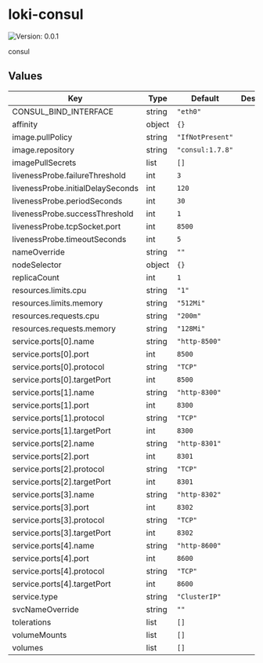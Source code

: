 # loki-consul

![Version: 0.0.1](https://img.shields.io/badge/Version-0.0.1-informational?style=flat-square)

consul

## Values

| Key | Type | Default | Description |
|-----|------|---------|-------------|
| CONSUL_BIND_INTERFACE | string | `"eth0"` |  |
| affinity | object | `{}` |  |
| image.pullPolicy | string | `"IfNotPresent"` |  |
| image.repository | string | `"consul:1.7.8"` |  |
| imagePullSecrets | list | `[]` |  |
| livenessProbe.failureThreshold | int | `3` |  |
| livenessProbe.initialDelaySeconds | int | `120` |  |
| livenessProbe.periodSeconds | int | `30` |  |
| livenessProbe.successThreshold | int | `1` |  |
| livenessProbe.tcpSocket.port | int | `8500` |  |
| livenessProbe.timeoutSeconds | int | `5` |  |
| nameOverride | string | `""` |  |
| nodeSelector | object | `{}` |  |
| replicaCount | int | `1` |  |
| resources.limits.cpu | string | `"1"` |  |
| resources.limits.memory | string | `"512Mi"` |  |
| resources.requests.cpu | string | `"200m"` |  |
| resources.requests.memory | string | `"128Mi"` |  |
| service.ports[0].name | string | `"http-8500"` |  |
| service.ports[0].port | int | `8500` |  |
| service.ports[0].protocol | string | `"TCP"` |  |
| service.ports[0].targetPort | int | `8500` |  |
| service.ports[1].name | string | `"http-8300"` |  |
| service.ports[1].port | int | `8300` |  |
| service.ports[1].protocol | string | `"TCP"` |  |
| service.ports[1].targetPort | int | `8300` |  |
| service.ports[2].name | string | `"http-8301"` |  |
| service.ports[2].port | int | `8301` |  |
| service.ports[2].protocol | string | `"TCP"` |  |
| service.ports[2].targetPort | int | `8301` |  |
| service.ports[3].name | string | `"http-8302"` |  |
| service.ports[3].port | int | `8302` |  |
| service.ports[3].protocol | string | `"TCP"` |  |
| service.ports[3].targetPort | int | `8302` |  |
| service.ports[4].name | string | `"http-8600"` |  |
| service.ports[4].port | int | `8600` |  |
| service.ports[4].protocol | string | `"TCP"` |  |
| service.ports[4].targetPort | int | `8600` |  |
| service.type | string | `"ClusterIP"` |  |
| svcNameOverride | string | `""` |  |
| tolerations | list | `[]` |  |
| volumeMounts | list | `[]` |  |
| volumes | list | `[]` |  |
